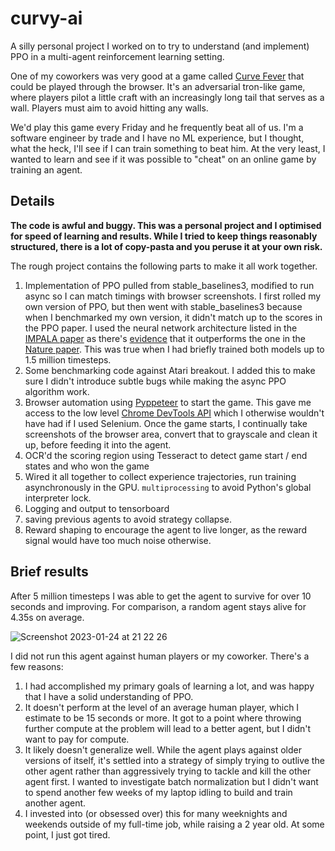# curvy-ai

A silly personal project I worked on to try to understand (and implement) PPO in a multi-agent reinforcement learning setting.

One of my coworkers was very good at a game called [Curve Fever](https://curvefever.pro/) that could be played through the browser. It's an adversarial
tron-like game, where players pilot a little craft with an increasingly long tail that serves as a wall. Players must aim to avoid hitting any walls.

We'd play this game every Friday and he frequently beat all of us. I'm a software engineer by trade and I have no ML experience, but I thought, what 
the heck, I'll see if I can train something to beat him. At the very least, I wanted to learn and see if it was possible to "cheat" on an online game
by training an agent.

## Details

**The code is awful and buggy. This was a personal project and I optimised for speed of learning and results. While I tried to keep things reasonably
structured, there is a lot of copy-pasta and you peruse it at your own risk.**

The rough project contains the following parts to make it all work together.

1. Implementation of PPO pulled from stable_baselines3, modified to run async so I can match timings with browser screenshots. I first rolled my own
version of PPO, but then went with stable_baselines3 because when I benchmarked my own version, it didn't match up to the scores in the PPO
paper. I used the neural network architecture listed in the [IMPALA paper](https://arxiv.org/pdf/1802.01561.pdf) as there's 
[evidence](https://openai.com/blog/quantifying-generalization-in-reinforcement-learning/) that it outperforms the one in the 
[Nature paper](https://web.stanford.edu/class/psych209/Readings/MnihEtAlHassibis15NatureControlDeepRL.pdf). This was true when I had briefly trained
both models up to 1.5 million timesteps.
2. Some benchmarking code against Atari breakout. I added this to make sure I didn't introduce subtle bugs while making the async PPO algorithm work.
3. Browser automation using [Pyppeteer](https://github.com/pyppeteer/pyppeteer) to start the game. This gave me access to the low level
[Chrome DevTools API](https://chromedevtools.github.io/devtools-protocol/) which I otherwise wouldn't have had if I used Selenium. Once the game
starts, I continually take screenshots of the browser area, convert that to grayscale and clean it up, before feeding it into the agent.
4. OCR'd the scoring region using Tesseract to detect game start / end states and who won the game
5. Wired it all together to collect experience trajectories, run training asynchronously in the GPU. `multiprocessing` to avoid Python's global
interpreter lock.
6. Logging and output to tensorboard
7. saving previous agents to avoid strategy collapse.
8. Reward shaping to encourage the agent to live longer, as the reward signal would have too much noise otherwise.

## Brief results

After 5 million timesteps I was able to get the agent to survive for over 10 seconds and improving. For comparison, a random agent stays alive for 4.35s
on average.

![Screenshot 2023-01-24 at 21 22 26](https://user-images.githubusercontent.com/2380110/214419760-98c08598-ad4b-4b68-995c-c5847dbdc7e2.png)

I did not run this agent against human players or my coworker. There's a few reasons:

1. I had accomplished my primary goals of learning a lot, and was happy that I have a solid understanding of PPO.
2. It doesn't perform at the level of an average human player, which I estimate to be 15 seconds or more. It got to a point where throwing
further compute at the problem will lead to a better agent, but I didn't want to pay for compute.
3. It likely doesn't generalize well. While the agent plays against older versions of itself, it's settled into a strategy of
simply trying to outlive the other agent rather than aggressively trying to tackle and kill the other agent first. I wanted to investigate
batch normalization but I didn't want to spend another few weeks of my laptop idling to build and train another agent.
4. I invested into (or obsessed over) this for many weeknights and weekends outside of my full-time job, while raising a 2 year old. 
At some point, I just got tired.
